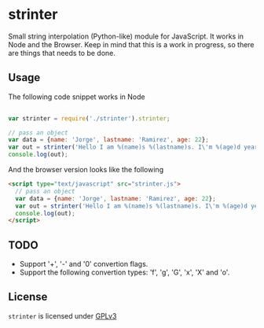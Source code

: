 # strinter
Small string interpolation (Python-like) module for JavaScript. It works in Node and the Browser. Keep in
mind that this is a work in progress, so there are things that needs to be done.

## Usage
The following code snippet works in Node

```javascript
  
var strinter = require('./strinter').strinter;

// pass an object
var data = {name: 'Jorge', lastname: 'Ramirez', age: 22};
var out = strinter('Hello I am %(name)s %(lastname)s. I\'m %(age)d years old', data);
console.log(out);
```

And the browser version looks like the following

```html
<script type="text/javascript" src="strinter.js">
  // pass an object
  var data = {name: 'Jorge', lastname: 'Ramirez', age: 22};
  var out = strinter('Hello I am %(name)s %(lastname)s. I\'m %(age)d years old', data);
  console.log(out);
</script>
```

## TODO

* Support '+', '-' and '0' convertion flags.
* Support the following convertion types: 'f', 'g', 'G', 'x', 'X' and 'o'.

## License

`strinter` is licensed under [GPLv3](http://www.gnu.org/licenses/gpl.txt)